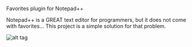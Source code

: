 Favorites plugin for Notepad++

Notepad++ is a GREAT text editor for programmers, but it does not come with favorites... 
This project is a simple solution for that problem.

![alt tag](https://raw.githubusercontent.com/heldersepu/nppfavorites/wiki/NppFav.png)
